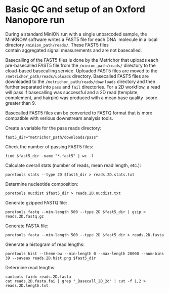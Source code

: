 # Basic QC and setup of an Oxford Nanopore run

During a standard MinION run with a single unbarcoded sample, the MinKNOW software writes a FAST5 file for each DNA 
molecule in a local directory `/minion_path/reads/`. These FAST5 files contain aggregated signal measurements and are 
not basecalled.

Basecalling of the FAST5 files is done by the Metrichor that uploads each pre-basecalled FAST5 file from the
`/minion_path/reads/` directory to the cloud-based basecalling service. Uploaded FAST5 files are moved to the 
`/metrichor_path/reads/uploads` directory. Basecalled FAST5 files are downloaded to the `/metrichor_path/reads/downloads` 
directory and then further separated into `pass` and `fail` directories. For a 2D workflow, a read will pass if
basecalling was successful and a 2D read (template, complement, and hairpin) was produced with a mean base quality 
score greater than 9.

Basecalled FAST5 files can be converted to FASTQ format that is more compatible with verious downstream analysis tools.

Create a variable for the pass reads directory:
```
fast5_dir="metrichor_path/downloads/pass"
```

Check the number of passing FAST5 files:
```
find $fast5_dir -name "*.fast5" | wc -l
```

Calculate overall stats (number of reads, mean read length, etc.):
```
poretools stats --type 2D $fast5_dir > reads.2D.stats.txt
```

Determine nucleotide composition:
```
poretools nucdist $fast5_dir > reads.2D.nucdist.txt
```

Generate gzipped FASTQ file:
```
poretools fastq --min-length 500 --type 2D $fast5_dir | gzip > reads.2D.fastq.gz
```

Generate FASTA file:
```
poretools fasta --min-length 500 --type 2D $fast5_dir > reads.2D.fasta
```

Generate a histogram of read lengths:
```
poretools hist --theme-bw --min-length 0 --max-length 20000 --num-bins 39 --saveas reads.2D.hist.png $fast5_dir
```

Determine read lengths:
```
samtools faidx reads.2D.fasta
cat reads.2D.fasta.fai | grep "_Basecall_2D_2d" | cut -f 1,2 > reads.2D.length.txt
```
